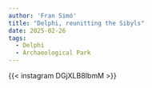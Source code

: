 ```yaml
---
author: 'Fran Simó'
title: "Delphi, reunitting the Sibyls"
date: 2025-02-26
tags:
  - Delphi
  - Archaeological Park
---
```


{{< instagram DGjXLB8IbmM >}}

